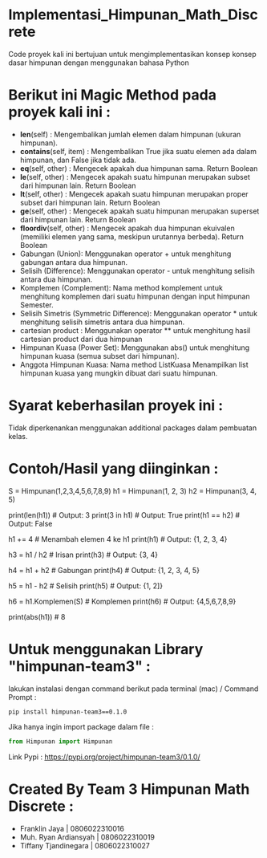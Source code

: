 # Implementasi_Himpunan_Math_Discrete

Code proyek kali ini bertujuan untuk mengimplementasikan konsep konsep dasar himpunan dengan menggunakan bahasa Python

# Berikut ini Magic Method pada proyek kali ini : 
- __len__(self) : Mengembalikan jumlah elemen dalam himpunan (ukuran himpunan).
- __contains__(self, item) : Mengembalikan True jika suatu elemen ada dalam himpunan, dan False jika tidak ada.
- __eq__(self, other) : Mengecek apakah dua himpunan sama. Return Boolean
- __le__(self, other) : Mengecek apakah suatu himpunan merupakan subset dari himpunan lain. Return Boolean
- __lt__(self, other) : Mengecek apakah suatu himpunan merupakan proper subset dari himpunan lain. Return Boolean
- __ge__(self, other) : Mengecek apakah suatu himpunan merupakan superset dari himpunan lain. Return Boolean
- __floordiv__(self, other) : Mengecek apakah dua himpunan ekuivalen (memiliki elemen yang sama, meskipun urutannya berbeda). Return Boolean
- Gabungan (Union): Menggunakan operator + untuk menghitung gabungan antara dua himpunan.
- Selisih (Difference): Menggunakan operator - untuk menghitung selisih antara dua himpunan.
- Komplemen (Complement): Nama method komplement  untuk menghitung komplemen dari suatu himpunan dengan input himpunan Semester.
- Selisih Simetris (Symmetric Difference): Menggunakan operator * untuk menghitung selisih simetris antara dua himpunan.
- cartesian product : Menggunakan operator ** untuk menghitung hasil cartesian product dari dua himpunan
- Himpunan Kuasa (Power Set): Menggunakan abs() untuk menghitung himpunan kuasa (semua subset dari himpunan).
- Anggota Himpunan Kuasa: Nama method  ListKuasa Menampilkan list himpunan kuasa yang mungkin dibuat dari suatu himpunan.

# Syarat keberhasilan proyek ini : 
Tidak diperkenankan menggunakan additional packages dalam pembuatan kelas.

# Contoh/Hasil yang diinginkan : 
S = Himpunan(1,2,3,4,5,6,7,8,9)
h1 = Himpunan(1, 2, 3)
h2 = Himpunan(3, 4, 5)

print(len(h1))  # Output: 3
print(3 in h1)  # Output: True
print(h1 == h2)  # Output: False

h1 += 4  # Menambah elemen 4 ke h1
print(h1)  # Output: {1, 2, 3, 4}

h3 = h1 / h2  # Irisan
print(h3)  # Output: {3, 4}

h4 = h1 + h2  # Gabungan
print(h4)  # Output: {1, 2, 3, 4, 5}

h5 = h1 - h2  # Selisih
print(h5)  # Output: {1, 2]}

h6 = h1.Komplemen(S)  # Komplemen
print(h6)  # Output: {4,5,6,7,8,9}

print(abs(h1))  # 8

# Untuk menggunakan Library "himpunan-team3" :
lakukan instalasi dengan command berikut pada terminal (mac) / Command Prompt :

```command
pip install himpunan-team3==0.1.0
```

Jika hanya ingin import package dalam file : 

```python
from Himpunan import Himpunan
```

Link Pypi : https://pypi.org/project/himpunan-team3/0.1.0/

# Created By Team 3 Himpunan Math Discrete : 
- Franklin Jaya | 0806022310016
- Muh. Ryan Ardiansyah | 0806022310019
- Tiffany Tjandinegara | 0806022310027







